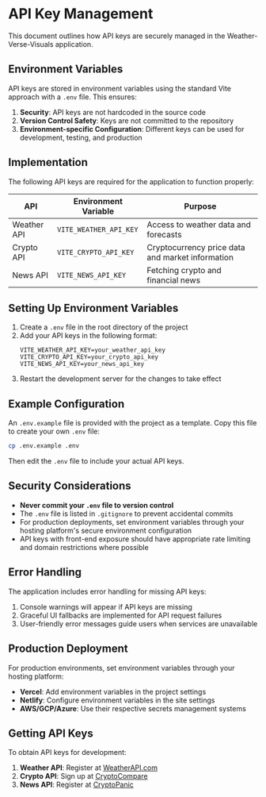 # API Key Management

This document outlines how API keys are securely managed in the Weather-Verse-Visuals application.

## Environment Variables

API keys are stored in environment variables using the standard Vite approach with a `.env` file. This ensures:

1. **Security**: API keys are not hardcoded in the source code
2. **Version Control Safety**: Keys are not committed to the repository
3. **Environment-specific Configuration**: Different keys can be used for development, testing, and production

## Implementation

The following API keys are required for the application to function properly:

| API | Environment Variable | Purpose |
|-----|---------------------|---------|
| Weather API | `VITE_WEATHER_API_KEY` | Access to weather data and forecasts |
| Crypto API | `VITE_CRYPTO_API_KEY` | Cryptocurrency price data and market information |
| News API | `VITE_NEWS_API_KEY` | Fetching crypto and financial news |

## Setting Up Environment Variables

1. Create a `.env` file in the root directory of the project
2. Add your API keys in the following format:
   ```
   VITE_WEATHER_API_KEY=your_weather_api_key
   VITE_CRYPTO_API_KEY=your_crypto_api_key
   VITE_NEWS_API_KEY=your_news_api_key
   ```
3. Restart the development server for the changes to take effect

## Example Configuration

An `.env.example` file is provided with the project as a template. Copy this file to create your own `.env` file:

```bash
cp .env.example .env
```

Then edit the `.env` file to include your actual API keys.

## Security Considerations

- **Never commit your `.env` file to version control**
- The `.env` file is listed in `.gitignore` to prevent accidental commits
- For production deployments, set environment variables through your hosting platform's secure environment configuration
- API keys with front-end exposure should have appropriate rate limiting and domain restrictions where possible

## Error Handling

The application includes error handling for missing API keys:

1. Console warnings will appear if API keys are missing
2. Graceful UI fallbacks are implemented for API request failures
3. User-friendly error messages guide users when services are unavailable

## Production Deployment

For production environments, set environment variables through your hosting platform:

- **Vercel**: Add environment variables in the project settings
- **Netlify**: Configure environment variables in the site settings
- **AWS/GCP/Azure**: Use their respective secrets management systems

## Getting API Keys

To obtain API keys for development:

1. **Weather API**: Register at [WeatherAPI.com](https://www.weatherapi.com/)
2. **Crypto API**: Sign up at [CryptoCompare](https://min-api.cryptocompare.com/)
3. **News API**: Register at [CryptoPanic](https://cryptopanic.com/developers/api/) 